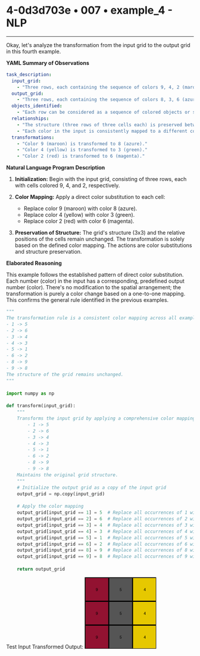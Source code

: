 # 4-0d3d703e • 007 • example_4 - NLP

---
Okay, let's analyze the transformation from the input grid to the output grid in this fourth example.

**YAML Summary of Observations**

```yaml
task_description:
  input_grid:
    - "Three rows, each containing the sequence of colors 9, 4, 2 (maroon, yellow, red)."
  output_grid:
    - "Three rows, each containing the sequence of colors 8, 3, 6 (azure, green, magenta)."
  objects_identified:
    - "Each row can be considered as a sequence of colored objects or simply individual colored cells."
  relationships:
    - "The structure (three rows of three cells each) is preserved between input and output."
    - "Each color in the input is consistently mapped to a different color in the output."
  transformations:
    - "Color 9 (maroon) is transformed to 8 (azure)."
    - "Color 4 (yellow) is transformed to 3 (green)."
    - "Color 2 (red) is transformed to 6 (magenta)."
```

**Natural Language Program Description**

1.  **Initialization:** Begin with the input grid, consisting of three rows, each with cells colored 9, 4, and 2, respectively.

2.  **Color Mapping:** Apply a direct color substitution to each cell:

    *   Replace color 9 (maroon) with color 8 (azure).
    *   Replace color 4 (yellow) with color 3 (green).
    *   Replace color 2 (red) with color 6 (magenta).

3.  **Preservation of Structure:** The grid's structure (3x3) and the relative positions of the cells remain unchanged.  The transformation is solely based on the defined color mapping. The actions are color substitutions and structure preservation.

**Elaborated Reasoning**

This example follows the established pattern of direct color substitution.  Each number (color) in the input has a corresponding, predefined output number (color). There's no modification to the spatial arrangement; the transformation is purely a color change based on a one-to-one mapping. This confirms the general rule identified in the previous examples.

```python
"""
The transformation rule is a consistent color mapping across all examples:
- 1 -> 5
- 2 -> 6
- 3 -> 4
- 4 -> 3
- 5 -> 1
- 6 -> 2
- 8 -> 9
- 9 -> 8
The structure of the grid remains unchanged.
"""

import numpy as np

def transform(input_grid):
    """
    Transforms the input grid by applying a comprehensive color mapping derived from all examples:
        - 1 -> 5
        - 2 -> 6
        - 3 -> 4
        - 4 -> 3
        - 5 -> 1
        - 6 -> 2
        - 8 -> 9
        - 9 -> 8
    Maintains the original grid structure.
    """
    # Initialize the output grid as a copy of the input grid
    output_grid = np.copy(input_grid)

    # Apply the color mapping
    output_grid[input_grid == 1] = 5  # Replace all occurrences of 1 with 5
    output_grid[input_grid == 2] = 6  # Replace all occurrences of 2 with 6
    output_grid[input_grid == 3] = 4  # Replace all occurrences of 3 with 4
    output_grid[input_grid == 4] = 3  # Replace all occurrences of 4 with 3
    output_grid[input_grid == 5] = 1  # Replace all occurrences of 5 with 1
    output_grid[input_grid == 6] = 2  # Replace all occurrences of 6 with 2
    output_grid[input_grid == 8] = 9  # Replace all occurrences of 8 with 9
    output_grid[input_grid == 9] = 8  # Replace all occurrences of 9 with 8

    return output_grid
```



Test Input Transformed Output:
![Image](007-py_05-test_output.png)
